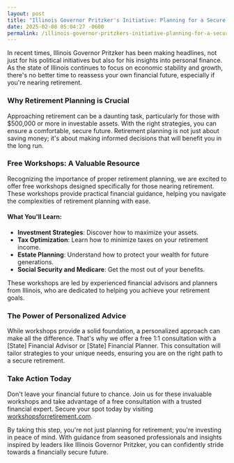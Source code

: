 ```yaml
---
layout: post
title: "Illinois Governor Pritzker's Initiative: Planning for a Secure Financial Future"
date: 2025-02-08 05:04:27 -0600
permalink: /illinois-governor-pritzkers-initiative-planning-for-a-secure-financial-future/
---
```



In recent times, Illinois Governor Pritzker has been making headlines, not just for his political initiatives but also for his insights into personal finance. As the state of Illinois continues to focus on economic stability and growth, there's no better time to reassess your own financial future, especially if you're nearing retirement.

### Why Retirement Planning is Crucial

Approaching retirement can be a daunting task, particularly for those with $500,000 or more in investable assets. With the right strategies, you can ensure a comfortable, secure future. Retirement planning is not just about saving money; it's about making informed decisions that will benefit you in the long run.

### Free Workshops: A Valuable Resource

Recognizing the importance of proper retirement planning, we are excited to offer free workshops designed specifically for those nearing retirement. These workshops provide practical financial guidance, helping you navigate the complexities of retirement planning with ease.

#### What You'll Learn:

- **Investment Strategies**: Discover how to maximize your assets.
- **Tax Optimization**: Learn how to minimize taxes on your retirement income.
- **Estate Planning**: Understand how to protect your wealth for future generations.
- **Social Security and Medicare**: Get the most out of your benefits.

These workshops are led by experienced financial advisors and planners from Illinois, who are dedicated to helping you achieve your retirement goals.

### The Power of Personalized Advice

While workshops provide a solid foundation, a personalized approach can make all the difference. That's why we offer a free 1:1 consultation with a [State] Financial Advisor or [State] Financial Planner. This consultation will tailor strategies to your unique needs, ensuring you are on the right path to a secure retirement.

### Take Action Today

Don't leave your financial future to chance. Join us for these invaluable workshops and take advantage of a free consultation with a trusted financial expert. Secure your spot today by visiting [workshopsforretirement.com](https://workshopsforretirement.com).

By taking this step, you're not just planning for retirement; you're investing in peace of mind. With guidance from seasoned professionals and insights inspired by leaders like Illinois Governor Pritzker, you can confidently stride towards a financially secure future.
